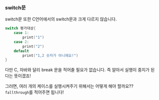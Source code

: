### switch문

switch문 또한 C언어에서의 switch문과 크게 다르지 않습니다.
```swift
switch 평가대상{
    case 1: 
        print("1")
    case 2:
        print("2")
    default
        print("1,2 숫자가 아니에요!")
}
```
다만 C, 자바와 달리 break 문을 적어줄 필요가 없습니다. 
즉 알아서 실행이 중지가 된다는 뜻이겠죠!

그러면, 여러 개의 케이스를 실행시켜주기 위해서는 어떻게 해야 할까요??
```fallthrough```를 적어주면 됩니다!
